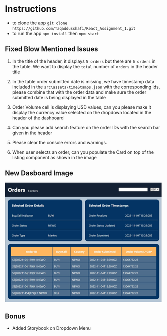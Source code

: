 # Instructions
- to clone the app `git clone https://github.com/Taqaddusshafi/React_Assignment_1.git`
- to run the app `npm install` then `npm start`


## Fixed Blow Mentioned Issues

1.  In the title of the header, it displays `5 orders` but there are `6 orders` in the table. We want to display the `total` number of `orders` in the header title

2.  In the table order submitted date is missing, we have timestamp data included in the `src\assets\timeStamps.json` with the corresponding ids, please combine that with the order data and make sure the order submitted date is being displayed in the table

3.  Order Volume cell is displaying USD values, can you please make it display the currency value selected on the dropdown located in the header of the dashboard

4.  Can you please add search feature on the order IDs with the search bar given in the header

5.  Please clear the console errors and warnings.

6.  When user selects an order, can you populate the Card on top of the listing component as shown in the image


## New Dasboard Image
![alt text](dashboardNew.jpg)

## Bonus
- Added Storybook on Dropdown Menu
